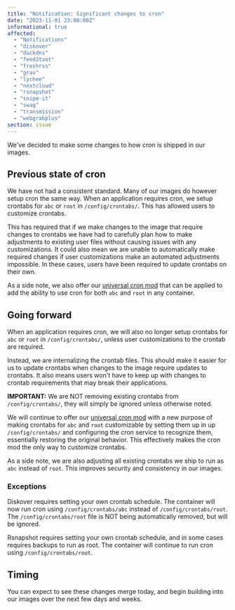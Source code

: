 ```yaml
---
title: "Notification: Significant changes to cron"
date: "2023-11-01 23:00:00Z"
informational: true
affected:
  - "Notifications"
  - "diskover"
  - "duckdns"
  - "feed2toot"
  - "freshrss"
  - "grav"
  - "lychee"
  - "nextcloud"
  - "rsnapshot"
  - "snipe-it"
  - "swag"
  - "transmission"
  - "webgrabplus"
section: issue
---
```


We've decided to make some changes to how cron is shipped in our images.

## Previous state of cron

We have not had a consistent standard. Many of our images do however setup cron the same way. When an application requires cron, we setup crontabs for `abc` or `root` in `/config/crontabs/`. This has allowed users to customize crontabs.

This has required that if we make changes to the image that require changes to crontabs we have had to carefully plan how to make adjustments to existing user files without causing issues with any customizations. It could also mean we are unable to automatically make required changes if user customizations make an automated adjustments impossible. In these cases, users have been required to update crontabs on their own.

As a side note, we also offer our [universal cron mod](https://github.com/linuxserver/docker-mods/tree/universal-cron) that can be applied to add the ability to use cron for both `abc` and `root` in any container.

## Going forward

When an application requires cron, we will also no longer setup crontabs for `abc` or `root` in `/config/crontabs/`, unless user customizations to the crontab are required.

Instead, we are internalizing the crontab files. This should make it easier for us to update crontabs when changes to the image require updates to crontabs. It also means users won't have to keep up with changes to crontab requirements that may break their applications.

**IMPORTANT:** We are NOT removing existing crontabs from `/config/crontabs/`, they will simply be ignored unless otherwise noted.

We will continue to offer our [universal cron mod](https://github.com/linuxserver/docker-mods/tree/universal-cron) with a new purpose of making crontabs for `abc` and `root` customizable by setting them up in up `/config/crontabs/` and configuring the cron service to recognize them, essentially restoring the original behavior. This effectively makes the cron mod the only way to customize crontabs.

As a side note, we are also adjusting all existing crontabs we ship to run as `abc` instead of `root`. This improves security and consistency in our images.

### Exceptions

Diskover requires setting your own crontab schedule. The container will now run cron using `/config/crontabs/abc` instead of `/config/crontabs/root`. The `/config/crontabs/root` file is NOT being automatically removed, but will be ignored.

Rsnapshot requires setting your own crontab schedule, and in some cases requires backups to run as root. The container will continue to run cron using `/config/crontabs/root`.

## Timing

You can expect to see these changes merge today, and begin building into our images over the next few days and weeks.